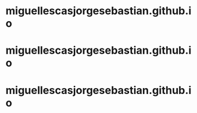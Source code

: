 # miguellescasjorgesebastian.github.io
# miguellescasjorgesebastian.github.io
# miguellescasjorgesebastian.github.io
